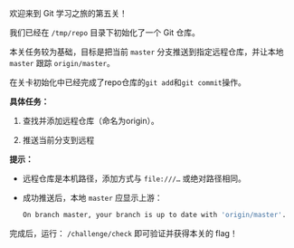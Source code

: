 欢迎来到 Git 学习之旅的第五关！

我们已经在 `/tmp/repo` 目录下初始化了一个 Git 仓库。

本关任务较为基础，目标是把当前 `master` 分支推送到指定远程仓库，并让本地 `master` 跟踪 `origin/master`。

在关卡初始化中已经完成了repo仓库的`git add`和`git commit`操作。

**具体任务：**

1. 查找并添加远程仓库（命名为origin）。

2. 推送当前分支到远程

**提示：**

- 远程仓库是本机路径，添加方式与 `file:///…` 或绝对路径相同。  

- 成功推送后，本地 `master` 应显示上游：  

  ```bash
  On branch master, your branch is up to date with 'origin/master'.
  ```
  
完成后，运行： `/challenge/check` 即可验证并获得本关的 flag！